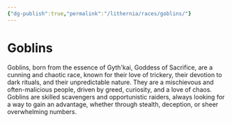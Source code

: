 ```yaml
---
{"dg-publish":true,"permalink":"/lithernia/races/goblins/"}
---
```



# Goblins

Goblins,  born from the essence of Gyth'kai,  Goddess of Sacrifice,  are a cunning and chaotic race,  known for their love of trickery,  their devotion to dark rituals,  and their unpredictable nature.  They are a mischievous and often-malicious people,  driven by greed,  curiosity,  and a love of chaos.  Goblins are skilled scavengers and opportunistic raiders,  always looking for a way to gain an advantage,  whether through stealth,  deception,  or sheer overwhelming numbers. 
